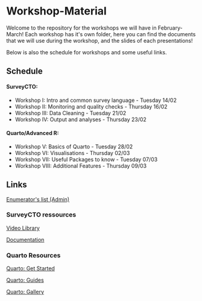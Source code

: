 # Workshop-Material

Welcome to the repository for the workshops we will have in February-March! 
Each workshop has it's own folder, here you can find the documents that we will use during the workshop, and the slides of each presentations!

Below is also the schedule for workshops and some useful links.

## Schedule

#### SurveyCTO: 
- Workshop I: Intro and common survey language - Tuesday 14/02
- Workshop II: Monitoring and quality checks - Thursday 16/02
- Workshop III: Data Cleaning - Tuesday 21/02
- Workshop IV: Output and analyses - Thursday 23/02

#### Quarto/Advanced R:
- Workshop V: Basics of Quarto - Tuesday 28/02
- Workshop VI: Visualisations - Thursday 02/03
- Workshop VII: Useful Packages to know - Tuesday 07/03
- Workshop VIII: Additional Features - Thursday 09/03

## Links

[Enumerator's list (Admin)](https://docs.google.com/spreadsheets/d/1WOl-nSgQNg7r5NBHAnLxAovvOWPGMxhjM3VmCKuYAHY/edit?usp=sharing)

### SurveyCTO ressources

[Video Library](https://www.surveycto.com/support/video-library/)

[Documentation](https://docs.surveycto.com/)

### Quarto Resources

[Quarto: Get Started](https://quarto.org/docs/get-started/)

[Quarto: Guides](https://quarto.org/docs/guide/)

[Quarto: Gallery](https://quarto.org/docs/gallery/)
